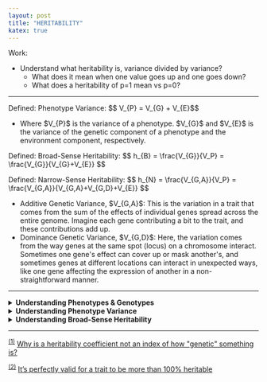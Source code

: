 ```yaml
---
layout: post
title: "HERITABILITY"
katex: true
---
```

Work:
- Understand what heritability is, variance divided by variance?
	- What does it mean when one value goes up and one goes down?
	- What does a heritability of p=1 mean vs p=0?

<hr>

Defined: Phenotype Variance:
\$$ V_{P} = V_{G} + V_{E}\$$
- Where \$V_{P}\$ is the variance of a phenotype. \$V_{G}\$ and \$V_{E}\$ is the variance of the genetic component of a phenotype and the environment component, respectively.

Defined: Broad-Sense Heritability:
\$$ h_{B} = \frac{V_{G}}{V_P} = \frac{V_{G}}{V_{G}+V_{E}} \$$

Defined: Narrow-Sense Heritability:
\$$ h_{N} = \frac{V_{G,A}}{V_P} = \frac{V_{G,A}}{V_{G,A}+V_{G,D}+V_{E}} \$$
- Additive Genetic Variance, \$V_{G,A}\$: This is the variation in a trait that comes from the sum of the effects of individual genes spread across the entire genome. Imagine each gene contributing a bit to the trait, and these contributions add up.
- Dominance Genetic Variance, \$V_{G,D}\$: Here, the variation comes from the way genes at the same spot (locus) on a chromosome interact. Sometimes one gene's effect can cover up or mask another's, and sometimes genes at different locations can interact in unexpected ways, like one gene affecting the expression of another in a non-straightforward manner.

<hr>

<details class="collapse-box"><summary class="collapse-box-title"><b>Understanding Phenotypes & Genotypes</b></summary><div markdown="1"><hr>
- Genotype = Genetics
- Phenotype = Environment(Genotype), where Environment() is a function that acts on Genotype.
  - Genetics is first and then the  environment affects the trait.
  - Definition 1, "The phenotype is the consequence of the genotype on the world. In brief, a phenotypic trait is any trait that an individual is made of!"<sup id="s1"><a href="#s1">(1)</a></sup>
  - Definition 2: "... what actually happens, including all genetic or environmental causes. The phenotypic length of your foot is, thrillingly, the actual length of your foot."<sup id="s2"><a href="#s2">(2)</a></sup>
  - Example 1: You are born with two arms and then you get mauled by a bear. Now you have 1 arm. So your phenotype of the number of arms you have is 1. The environment acts on the number of arms.
  - Example 2: If you have black hair and then you dye your hair blue. Now you have a hair color phenotype of the dyed hair color, or a hair color phenotype of blue.


<hr><p class="collapse-box-p">END</p></div></details>

<details class="collapse-box"><summary class="collapse-box-title"><b>Understanding Phenotype Variance</b></summary><div markdown="1"><hr>

- We must understand what variance first. Variance is a measure of dispersion. In the world we can measure and categorize things. 
  - If you only have brown and blue eyes than the variance is minimal because the different can only be brown or blue. If we can now dye our eye colors or where contact lenses when we measure the eye colors of people it could be anything on the spectrum. This would increase the variance.
  - Think of high variance as a shotgun and low variance as a sniper. When we shoot a shotgun the pellets go everywhere the "dispersion" is high. When we shoot a sniper the disperion is almost 0.
- So when we talk about phenotype variance we are talking about how much "dispersion" a trait has.
- In this case phenotype variance is made up of two components, genetic and environment. Further we can sub-divide phenotype variance depending on genetics into genetic additive variance and genetic dominance variance.
  - "The additive genetic variance is the genetic variance that is due to additive interaction between alleles. The dominance of genetic variance is due to non-additive interactions between allele."<sup id="s1"><a href="#s1">(1)</a></sup>

<hr><p class="collapse-box-p">END</p></div></details>

<details class="collapse-box"><summary class="collapse-box-title"><b>Understanding Broad-Sense Heritability</b></summary><div markdown="1"><hr>

- We are given the equation for heritability which is:
\$$ h_{B} = \frac{V_{G}}{V_P} = \frac{V_{G}}{V_{G}+V_{E}} \$$
- We must understand that the denominator \$V_{P}\$  is the total. Remember that \$ V_{P} = V_{G} + V_{E}\$, so when we divide \$V_{G}\$ by \$V_{P}\$ we are getting a number between [0,1].
- In this case their are two variables that vary \$V_{G}\$ and \$V_{E}\$. Let us look at a table:

<table style="background:transparent;">
	<tr>
    	<th>Case</th>
    	<th markdown="1">\$V_{G}\$</th>
    	<th markdown="1">\$V_{E}\$ </th>
    	<th markdown="1">\$ V_{P} = V_{G} + V_{E}\$ </th>
    	<th markdown="1">\$ h_{B} = \frac{V_{G}}{V_{G} + V_{E}} \$</th>
  	</tr>
  	<tr>
    	<td>1</td>
    	<td>0</td>
    	<td>0</td>
    	<td>0</td>
    	<td>undefined</td>
  	</tr>
  	<tr>
    	<td>2</td>
    	<td>0</td>
    	<td>1</td>
    	<td>1</td>
    	<td>0%</td>
  	</tr>
  	<tr>
    	<td>3</td>
    	<td>0</td>
    	<td>0</td>
    	<td>1</td>
    	<td>100%</td>
  	</tr>
  	<tr>
    	<td>4</td>
    	<td>0</td>
    	<td>1</td>
    	<td>2</td>
    	<td>50%</td>
  	</tr>
</table> 

- Remember this is variance, variance can be any positive real number, it does not need to be in the range of [0,1]. The table above is just an example.
- [Case 2] talks about a situation in which there is no genetic variation. The phenotype is expressed all in the environment. A case where genetic variation will be 0 is if in the sample of humans we get that genotype is the same.
  - For example if all humans were exactly 6ft. The variance would be 0, since there is no dispersion(think of shotgun vs. sniper example).
  - Another example is that we all have two arms.
  - This means that the only phenotypic variation is in environment. Like if you got mauled by a bear and you lost one arm.
- In [Case 3], it is the opposite of [Case 2]. We have no environmental variance. An example of this would be if every baby(in this case they differ genetically) is given the same environment. Meaning they get the same meals they get the same nutrition, exercise, they do everything the same (very scary I know). All of their phenotype differences are then influenced by their genetics. So let us say we had control like we said above. And then we measured their heights. The difference then must be their genetics. Since we controlled for environment perfectly.
- In [Case 4], there is a balance of genetic variance and environmental variance. We say that 50% of variation is due to genetics. So if we chose weight as the phenotype 50% of the variation is due to genetics and the other 50% is due to environment.
- Note in [Case 1], everyone must be a clone (no genetic variation) and everyone must be controlled environmentally.


<hr><p class="collapse-box-p">END</p></div></details>


<hr>

<sup id="s1"><a href="#s1">(1)</a></sup>
[Why is a heritability coefficient not an index of how "genetic" something is?](https://biology.stackexchange.com/questions/42273/why-is-a-heritability-coefficient-not-an-index-of-how-genetic-something-is)

<sup id="s2"><a href="#s2">(2)</a></sup>
[It’s perfectly valid for a trait to be more than 100% heritable](https://dynomight.net/heritability/)

[jekyll-docs]: http://jekyllrb.com/docs/home
[jekyll-gh]:   https://github.com/jekyll/jekyll
[jekyll-talk]: https://talk.jekyllrb.com/
